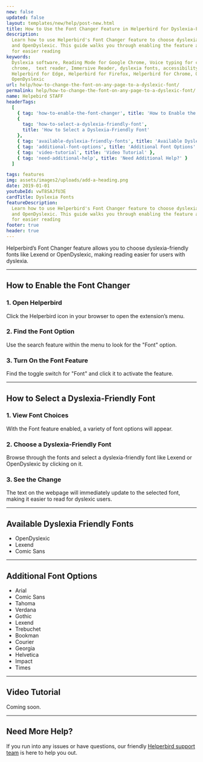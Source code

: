 ```yaml
---
new: false
updated: false
layout: templates/new/help/post-new.html
title: How to Use the Font Changer Feature in Helperbird for Dyslexia-Friendly Fonts
description:
  Learn how to use Helperbird's Font Changer feature to choose dyslexia-friendly fonts like Lexend
  and OpenDyslexic. This guide walks you through enabling the feature and selecting the best font
  for easier reading
keywords:
  Dyslexia software, Reading Mode for Google Chrome, Voice typing for chrome, Text to speech for
  chrome,  text reader, Immersive Reader, dyslexia fonts, accessibility software, dyslexia software,
  Helperbird for Edge, Helperbird for Firefox, Helperbird for Chrome, Opendyslexic for Chrome,
  OpenDyslexic
url: help/how-to-change-the-font-on-any-page-to-a-dyslexic-font/
permalink: help/how-to-change-the-font-on-any-page-to-a-dyslexic-font/
name: Helpebird STAFF
headerTags:
  [
    { tag: 'how-to-enable-the-font-changer', title: 'How to Enable the Font Changer' },
    {
      tag: 'how-to-select-a-dyslexia-friendly-font',
      title: 'How to Select a Dyslexia-Friendly Font'
    },
    { tag: 'available-dyslexia-friendly-fonts', title: 'Available Dyslexia-Friendly Fonts' },
    { tag: 'additional-font-options', title: 'Additional Font Options' },
    { tag: 'video-tutorial', title: 'Video Tutorial' },
    { tag: 'need-additional-help', title: 'Need Additional Help?' }
  ]

tags: features
img: assets/images2/uploads/add-a-heading.png
date: 2019-01-01
youtubeId: vwT8SAJfU3E
cardTitle: Dyslexia Fonts
featureDescription:
  Learn how to use Helperbird's Font Changer feature to choose dyslexia-friendly fonts like Lexend
  and OpenDyslexic. This guide walks you through enabling the feature and selecting the best font
  for easier reading
footer: true
header: true
---
```


Helperbird’s Font Changer feature allows you to choose dyslexia-friendly fonts like Lexend or
OpenDyslexic, making reading easier for users with dyslexia.

---

## How to Enable the Font Changer

### 1. Open Helperbird

Click the Helperbird icon in your browser to open the extension’s menu.

### 2. Find the Font Option

Use the search feature within the menu to look for the "Font" option.

### 3. Turn On the Font Feature

Find the toggle switch for "Font" and click it to activate the feature.

---

## How to Select a Dyslexia-Friendly Font

### 1. View Font Choices

With the Font feature enabled, a variety of font options will appear.

### 2. Choose a Dyslexia-Friendly Font

Browse through the fonts and select a dyslexia-friendly font like Lexend or OpenDyslexic by clicking
on it.

### 3. See the Change

The text on the webpage will immediately update to the selected font, making it easier to read for
dyslexic users.

---

## Available Dyslexia Friendly Fonts

- OpenDyslexic
- Lexend
- Comic Sans

---

## Additional Font Options

- Arial
- Comic Sans
- Tahoma
- Verdana
- Gothic
- Lexend
- Trebuchet
- Bookman
- Courier
- Georgia
- Helvetica
- Impact
- Times

---

## Video Tutorial

Coming soon.

---

## Need More Help?

If you run into any issues or have questions, our friendly [Helperbird support team](/support/) is
here to help you out.
